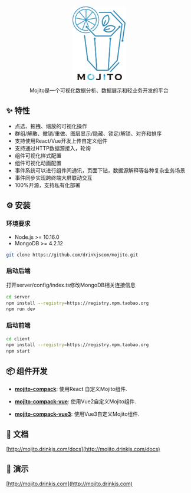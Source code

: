 <p align="center">
  <a href="http://mojito.drinkjs.com">
    <img height="200" src="./client/public/logo-black.svg">
  </a>
</p>
<p align="center">Mojito是一个可视化数据分析、数据展示和轻业务开发的平台</p>

## ✨ 特性

- 点选、拖拽、缩放的可视化操作
- 群组/解散、撤销/重做、图层显示/隐藏、锁定/解锁、对齐和排序
- 支持使用React/Vue开发上传自定义组件
- 支持通过HTTP数据源接入，轮询
- 组件可视化样式配置
- 组件可视化动画配置
- 事件系统可以进行组件间通讯，页面下钻，数据源解释等各种复杂业务场景
- 事件同步实现跨终端大屏联动交互
- 100%开源，支持私有化部署

## ⚙️ 安装
### 环境要求
- Node.js >= 10.16.0
- MongoDB >= 4.2.12

```bash
git clone https://github.com/drinkjscom/mojito.git
```
### 启动后端
打开server/config/index.ts修改MongoDB相关连接信息
```bash
cd server
npm install --registry=https://registry.npm.taobao.org
npm run dev
```

### 启动前端
```bash
cd client
npm install --registry=https://registry.npm.taobao.org
npm start
```

## 📦 组件开发
* [**mojito-compack**](https://github.com/drinkjscom/mojito-compack): 使用React 自定义Mojito组件.

* [**mojito-compack-vue**](https://github.com/drinkjscom/mojito-compack-vue): 使用Vue2自定义Mojito组件.

* [**mojito-compack-vue3**](https://github.com/drinkjscom/mojito-compack-vue3): 使用Vue3自定义Mojito组件.

## 📄 文档
[http://mojito.drinkjs.com/docs](http://mojito.drinkjs.com/docs)

## 🚀 演示
[http://mojito.drinkjs.com](http://mojito.drinkjs.com)